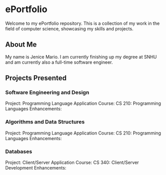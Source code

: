 # ePortfolio 
Welcome to my ePortfolio repository. This is a collection of my work in the field of computer science, showcasing my skills and projects.

## About Me
My name is Jenice Mario. I am currently finishing up my degree at SNHU and am currently also a full-time software engineer. 

## Projects Presented 
### Software Engineering and Design
Project: Programming Language Application
Course: CS 210: Programming Languages
Enhancements: 

### Algorithms and Data Structures
Project: Programming Language Application
Course: CS 210: Programming Languages
Enhancements: 

### Databases
Project: Client/Server Application
Course: CS 340: Client/Server Development
Enhancements: 
